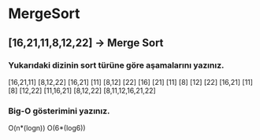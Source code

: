 # MergeSort
## [16,21,11,8,12,22] -> Merge Sort

### Yukarıdaki dizinin sort türüne göre aşamalarını yazınız.

[16,21,11] [8,12,22] [16,21] [11] [8,12] [22] [16] [21] [11] [8] [12] [22] [16,21] [11] [8] [12,22] [11,16,21] [8,12,22] [8,11,12,16,21,22]

### Big-O gösterimini yazınız.

O(n*(logn)) O(6*(log6))
